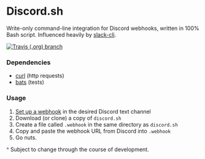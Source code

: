 # Discord.sh

Write-only command-line integration for Discord webhooks, written in 100% Bash script. Influenced heavily by [slack-cli][slack].

[![Travis (.org) branch](https://img.shields.io/travis/ChaoticWeg/discord.sh/master.svg)](https://travis-ci.org/ChaoticWeg/discord.sh)

### Dependencies

- [curl]() (http requests)
- [bats]() (tests)

### Usage

1. [Set up a webhook][webhook] in the desired Discord text channel
2. Download (or clone) a copy of `discord.sh`
3. Create a file called `.webhook` in the same directory as `discord.sh`
4. Copy and paste the webhook URL from Discord into `.webhook`
5. Go nuts.

^ Subject to change through the course of development.

[slack]: https://github.com/rockymadden/slack-cli/
[curl]: https://curl.haxx.se/
[bats]: https://github.com/sstephenson/bats
[webhook]: https://support.discordapp.com/hc/en-us/articles/228383668-Intro-to-Webhooks
